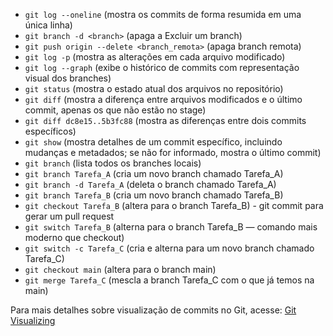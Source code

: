 - `git log --oneline`         (mostra os commits de forma resumida em uma única linha)
- `git branch -d <branch>`    (apaga a Excluir um branch)
- `git push origin --delete <branch_remota>` (apaga branch remota)
- `git log -p`                (mostra as alterações em cada arquivo modificado)
- `git log --graph`           (exibe o histórico de commits com representação visual dos branches)
- `git status`                (mostra o estado atual dos arquivos no repositório)
- `git diff`                  (mostra a diferença entre arquivos modificados e o último commit, apenas os que não estão no stage)
- `git diff dc8e15..5b3fc88`  (mostra as diferenças entre dois commits específicos)
- `git show`                  (mostra detalhes de um commit específico, incluindo mudanças e metadados; se não for informado, mostra o último commit)
- `git branch`                (lista todos os branches locais)
- `git branch Tarefa_A`       (cria um novo branch chamado Tarefa_A)
- `git branch -d Tarefa_A`    (deleta o branch chamado Tarefa_A)
- `git branch Tarefa_B`       (cria um novo branch chamado Tarefa_B)
- `git checkout Tarefa_B`     (altera para o branch Tarefa_B) - git commit para gerar um pull request
- `git switch Tarefa_B`       (alterna para o branch Tarefa_B — comando mais moderno que checkout)
- `git switch -c Tarefa_C`    (cria e alterna para um novo branch chamado Tarefa_C)
- `git checkout main`         (altera para o branch main)
- `git merge Tarefa_C`        (mescla a branch Tarefa_C com o que já temos na main)

Para mais detalhes sobre visualização de commits no Git, acesse: [Git Visualizing](https://git-school.github.io/visualizing-git/)
